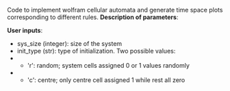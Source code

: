 Code to implement wolfram cellular automata and generate time space plots corresponding to different rules.
**Description of parameters**:

**User inputs**:

- sys_size (integer): size of the system
- init_type (str): type of initialization. Two possible values:
- - 'r': random; system cells assigned 0 or 1 values randomly
- - 'c': centre; only centre cell assigned 1 while rest all zero
